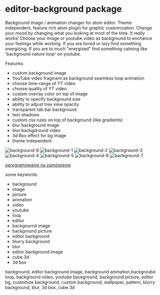 # editor-background package

Background image / animation changer for atom editor.
Theme independent, feature rich atom plugin for graphic customization.
Change your mood by changing what you looking at most of the time. It really works!
Choose your image or youtube video as background to enchance your feelings
while working.
If you are bored or lazy find something energizing.
If you are to much "energized" find something calming like 'background nature loop' on youtube.


Features:

* custom background image
* YouTube video fragment as background seamless loop animation
* choose time-range of YT video
* choose quality of YT video
* custom overlay color on top of image
* ability to specify background size
* ability to adjust tree view opacity
* transparent tab bar background
* text shadows
* custom css rules on top of background (like gradients)
* blur background image
* blur backgdround video
* 3d Box effect for bg image
* theme independent

![background-6](http://neuronet.it:8080/editor-background/eb_dark-6.jpg)
![background-1](http://neuronet.it:8080/editor-background/eb_dark.jpg)
![background-2](http://neuronet.it:8080/editor-background/eb_dark-4.jpg)
![background-3](http://neuronet.it:8080/editor-background/eb_dark-1.jpg)
![background-4](http://neuronet.it:8080/editor-background/eb_dark-5.jpg)
![background-5](http://neuronet.it:8080/editor-background/eb_dark-3.jpg)
![background-6](http://neuronet.it:8080/editor-background/eb_light.jpg)
![background-7](http://neuronet.it:8080/editor-background/eb_light-2.jpg)


[oprogramowanie na zamówienie](https://www.neuronet.pl)



some keywords:

* background
* image
* picture
* animation
* video
* youtube
* loop
* editor
* backgournd image
* background picture
* editor background
* blurry background
* blur
* editor background image
* cube 3d
* 3d box

background, editor background image, background animation,backgroubd loop, background video, youtube background, background picture, editor bg, customize background, custom background, wallpaper, pattern, blurry background, blur, 3d box, cube 3d
